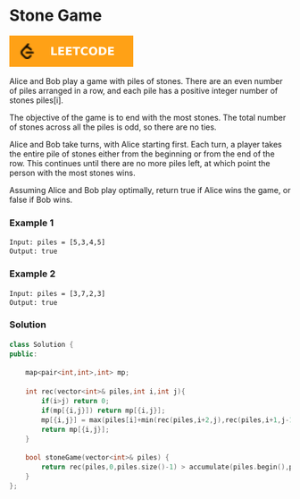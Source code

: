 # Stone Game

[![Problem Link](../assets/lc.svg)](link)

Alice and Bob play a game with piles of stones. There are an even number of piles arranged in a row, and each pile has a positive integer number of stones piles[i].

The objective of the game is to end with the most stones. The total number of stones across all the piles is odd, so there are no ties.

Alice and Bob take turns, with Alice starting first. Each turn, a player takes the entire pile of stones either from the beginning or from the end of the row. This continues until there are no more piles left, at which point the person with the most stones wins.

Assuming Alice and Bob play optimally, return true if Alice wins the game, or false if Bob wins.

### Example 1
```
Input: piles = [5,3,4,5]
Output: true
```

### Example 2
```
Input: piles = [3,7,2,3]
Output: true
```

### Solution
```cpp
class Solution {
public:
    
    map<pair<int,int>,int> mp;
    
    int rec(vector<int>& piles,int i,int j){
        if(i>j) return 0;
        if(mp[{i,j}]) return mp[{i,j}];
        mp[{i,j}] = max(piles[i]+min(rec(piles,i+2,j),rec(piles,i+1,j-1)),piles[j]+min(rec(piles,i,j-2),rec(piles,i+1,j-1)));
        return mp[{i,j}];
    }
    
    bool stoneGame(vector<int>& piles) {
        return rec(piles,0,piles.size()-1) > accumulate(piles.begin(),piles.end(),0)/2;
    }
};
```
